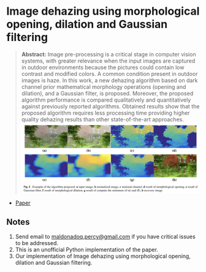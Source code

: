 # Image dehazing using morphological opening, dilation and Gaussian filtering

> **Abstract:** 
Image pre-processing is a critical stage in computer vision systems, with greater relevance when the input images are captured in outdoor environments because the pictures could contain low contrast and modified colors. A common condition present in outdoor images is haze. In this work, a new dehazing algorithm based on dark channel prior mathematical morphology operations (opening and dilation), and a Gaussian filter, is proposed. Moreover, the proposed algorithm performance is compared qualitatively and quantitatively against previously reported algorithms. Obtained results show that the proposed algorithm requires less processing time providing higher quality dehazing results than other state-of-the-art approaches.
![morphological](images/sample.png)
- [Paper](https://link.springer.com/article/10.1007/s11760-018-1286-9)

## Notes
1. Send email to maldonadoq.percy@gmail.com if you have critical issues to be addressed.
2. This is an unofficial Python implementation of the paper.
3. Our implementation of Image dehazing using morphological opening, dilation and Gaussian filtering.

